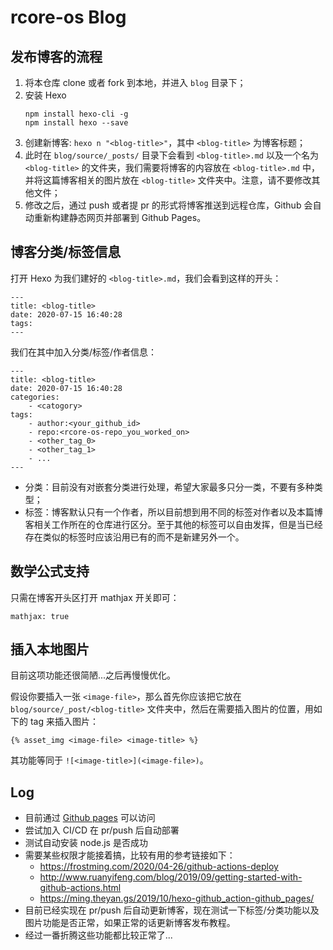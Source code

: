 # rcore-os Blog
## 发布博客的流程
1. 将本仓库 clone 或者 fork 到本地，并进入 `blog` 目录下；
2. 安装 Hexo
    ```
    npm install hexo-cli -g 
    npm install hexo --save
    ```
3. 创建新博客: `hexo n "<blog-title>"`，其中 `<blog-title>` 为博客标题；
4. 此时在 `blog/source/_posts/` 目录下会看到 `<blog-title>.md` 以及一个名为 `<blog-title>` 的文件夹，我们需要将博客的内容放在 `<blog-title>.md` 中，并将这篇博客相关的图片放在 `<blog-title>` 文件夹中。注意，请不要修改其他文件；
5. 修改之后，通过 push 或者提 pr 的形式将博客推送到远程仓库，Github 会自动重新构建静态网页并部署到 Github Pages。
## 博客分类/标签信息
打开 Hexo 为我们建好的 `<blog-title>.md`，我们会看到这样的开头：
```
---
title: <blog-title>
date: 2020-07-15 16:40:28
tags:
---
```
我们在其中加入分类/标签/作者信息：
```
---
title: <blog-title>
date: 2020-07-15 16:40:28
categories:
    - <catogory>
tags:
    - author:<your_github_id>
    - repo:<rcore-os-repo_you_worked_on>
    - <other_tag_0>
    - <other_tag_1>
    - ...
---
```

* 分类：目前没有对嵌套分类进行处理，希望大家最多只分一类，不要有多种类型；
* 标签：博客默认只有一个作者，所以目前想到用不同的标签对作者以及本篇博客相关工作所在的仓库进行区分。至于其他的标签可以自由发挥，但是当已经存在类似的标签时应该沿用已有的而不是新建另外一个。

## 数学公式支持

只需在博客开头区打开 mathjax 开关即可：

```
mathjax: true
```

## 插入本地图片

目前这项功能还很简陋...之后再慢慢优化。

假设你要插入一张 `<image-file>`，那么首先你应该把它放在 `blog/source/_post/<blog-title>` 文件夹中，然后在需要插入图片的位置，用如下的 tag 来插入图片：

```
{% asset_img <image-file> <image-title> %}
```

其功能等同于 `![<image-title>](<image-file>)`。
## Log
* 目前通过 [Github pages](https://rcore-os.github.io/blog/) 可以访问
* 尝试加入 CI/CD 在 pr/push 后自动部署
* 测试自动安装 node.js 是否成功
* 需要某些权限才能接着搞，比较有用的参考链接如下：
  * https://frostming.com/2020/04-26/github-actions-deploy
  * http://www.ruanyifeng.com/blog/2019/09/getting-started-with-github-actions.html
  * https://ming.theyan.gs/2019/10/hexo-github_action-github_pages/
* 目前已经实现在 pr/push 后自动更新博客，现在测试一下标签/分类功能以及图片功能是否正常，如果正常的话更新博客发布教程。
* 经过一番折腾这些功能都比较正常了...
